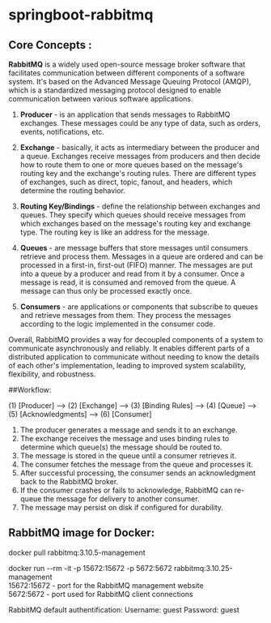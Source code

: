 # springboot-rabbitmq

## Core Concepts :
**RabbitMQ** is a widely used open-source message broker software that facilitates communication between different components of a software system. It's based on the Advanced Message Queuing Protocol (AMQP), which is a standardized messaging protocol designed to enable communication between various software applications.

1. **Producer** - is an application that sends messages to RabbitMQ exchanges. These messages could be any type of data, such as orders, events, notifications, etc.

2. **Exchange** - basically, it acts as intermediary between the producer and a queue. Exchanges receive messages from producers and then decide how to route them to one or more queues based on the message's routing key and the exchange's routing rules. There are different types of exchanges, such as direct, topic, fanout, and headers, which determine the routing behavior.

3. **Routing Key/Bindings** - define the relationship between exchanges and queues. They specify which queues should receive messages from which exchanges based on the message's routing key and exchange type. The routing key is like an address for the message.

4. **Queues** - are message buffers that store messages until consumers retrieve and process them. Messages in a queue are ordered and can be processed in a first-in, first-out (FIFO) manner. The messages are put into a queue by a producer and read from it by a consumer. Once a message is read, it is consumed and removed from the queue. A message can thus only be processed exactly once.

5. **Consumers** - are applications or components that subscribe to queues and retrieve messages from them. They process the messages according to the logic implemented in the consumer code.

Overall, RabbitMQ provides a way for decoupled components of a system to communicate asynchronously and reliably. It enables different parts of a distributed application to communicate without needing to know the details of each other's implementation, leading to improved system scalability, flexibility, and robustness.

##Workflow:

(1) [Producer] --> (2) [Exchange] --> (3) [Binding Rules] --> (4) [Queue] --> (5) [Acknowledgments] --> (6) [Consumer]            

1. The producer generates a message and sends it to an exchange.
2. The exchange receives the message and uses binding rules to determine which queue(s) the message should be routed to.
3. The message is stored in the queue until a consumer retrieves it.
4. The consumer fetches the message from the queue and processes it.
5. After successful processing, the consumer sends an acknowledgment back to the RabbitMQ broker.
6. If the consumer crashes or fails to acknowledge, RabbitMQ can re-queue the message for delivery to another consumer.
7. The message may persist on disk if configured for durability.

## RabbitMQ image for Docker:          
docker pull rabbitmq:3.10.5-management

docker run --rm -it -p 15672:15672 -p 5672:5672 rabbitmq:3.10.25-management
<br>15672:15672 - port for the RabbitMQ management website</br>
5672:5672 - port used for RabbitMQ client connections

RabbitMQ default authentification:
Username: guest
Password: guest
